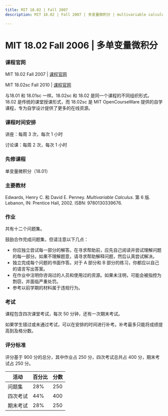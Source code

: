 ```yaml
---
title: MIT 18.02 | Fall 2007 
description: MIT 18.02 | Fall 2007 | 多变量微积分 | multivariable calculus

---
```



# MIT 18.02 Fall 2006 | 多单变量微积分 

### 课程官网
MIT 18.02 Fall 2007 | [课程官网](https://ocw.mit.edu/courses/18-02-multivariable-calculus-fall-2007/)

MIT 18.02sc Fall 2010 | [课程官网](https://ocw.mit.edu/courses/mathematics/18-02sc-multivariable-calculus-fall-2010/)  

与18.01 和 18.01sc 一样。18.02sc 和 18.02 是同一个课程的不同组织形式。18.02 是传统的课堂授课形式，而 18.02sc 是 MIT OpenCourseWare 提供的自学课程，专为自学设计提供了更多的在线资源。



### 课程时间安排

讲座：每周 3 次，每次 1 小时

讨论课：每周 2 次，每次 1 小时

### 先修课程

单变量微积分（18.01）

### 主要教材

Edwards, Henry C. 和 David E. Penney. _Multivariable Calculus_. 第 6 版. Lebanon, IN: Prentice Hall, 2002. ISBN: 9780130339676.

### 作业

共有十二个问题集。

鼓励合作完成问题集，但请注意以下几点：

-   你应独立尝试每一部分的解答。在寻求帮助前，应先自己阅读并尝试理解问题的每一部分。如果不理解题意，请寻求帮助解释问题，然后认真尝试解决。
-   独立完成每个问题的书面作答。对于 A 部分和 B 部分的练习，你都应以自己的语言写出答案。
-   在作业中注明你咨询过的人员和使用过的资源。如果未注明，可能会被指控为剽窃，并面临严重处罚。
-   参考以前学期的材料属于违规行为。

### 考试

课程包含四次课堂考试，每次 50 分钟，还有一次期末考试。

如果学生错过或未通过考试，可以在安排的时间进行补考。补考最多只能将成绩提高到及格分数。

### 评分标准

评分基于 900 分的总分，其中作业占 250 分，四次考试总共占 400 分，期末考试占 250 分。

| 活动 | 百分比 | 分数 |
| --- | --- | --- |
| 问题集 | 28% | 250 |
| 四次考试 | 44% | 400 |
| 期末考试 | 28% | 250 |
